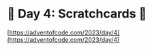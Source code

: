 # 🎄 Day 4: Scratchcards 🎄

[https://adventofcode.com/2023/day/4](https://adventofcode.com/2023/day/4)
